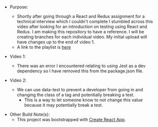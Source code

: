 - Purpose:

  - Shortly after going through a React and Redux assignment for a technical interview which I couldn't complete I stumbled across this video after looking for an introduction on testing using React and Redux. I am making this repository to have a reference. I will be creating branches for each individual video. My initial upload will have changes up to the end of video 1.
  - A link to the playlist is [here](https://www.youtube.com/playlist?list=PL-Db3tEF6pB8Am-IhCRgyGSxTalkDpUV_)

- Video 1:

  - There was an error I encountered relating to using Jest as a dev dependency so I have removed this from the package.json file.

- Video 2:
  - We can use data-test to prevent a developer from going in and changing the class of a tag and potentially breaking a test.
    - This is a way to let someone know to not change this value because it may potentially break a test.

* Other Build Note(s):
  - This project was bootstrapped with [Create React App](https://github.com/facebook/create-react-app).
